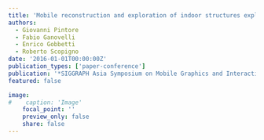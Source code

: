 ```yaml
---
title: 'Mobile reconstruction and exploration of indoor structures exploiting omnidirectional images'
authors:
  - Giovanni Pintore
  - Fabio Ganovelli
  - Enrico Gobbetti
  - Roberto Scopigno
date: '2016-01-01T00:00:00Z'
publication_types: ['paper-conference']
publication: '*SIGGRAPH Asia Symposium on Mobile Graphics and Interactive Applications 2016*'
featured: false

image:
#    caption: 'Image'
    focal_point: ''
    preview_only: false
    share: false
---
```

